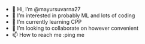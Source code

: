 - 👋 Hi, I’m @mayursuvarna27
- 👀 I’m interested in probably ML and lots of coding
- 🌱 I’m currently learning CPP
- 💞️ I’m looking to collaborate on however convenient
- 📫 How to reach me :ping me

<!---
mayursuvarna27/mayursuvarna27 is a ✨ special ✨ repository because its `README.md` (this file) appears on your GitHub profile.
You can click the Preview link to take a look at your changes.
--->
